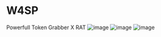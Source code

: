 # W4SP
Powerfull Token Grabber X RAT
![image](https://user-images.githubusercontent.com/132686602/236494915-6eda5801-5490-4c9f-a2dd-b642671472ef.png)
![image](https://user-images.githubusercontent.com/132686602/236494983-cc69344f-8058-4a99-b48f-e70466151984.png)
![image](https://user-images.githubusercontent.com/132686602/236495075-004fb5ff-2579-4373-9eba-571433153e4c.png)
